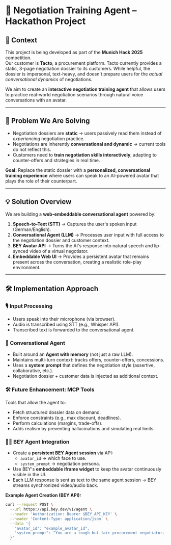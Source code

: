 # 🤝 Negotiation Training Agent – Hackathon Project

## 📌 Context
This project is being developed as part of the **Munich Hack 2025** competition.  
Our customer is **Tacto**, a procurement platform. Tacto currently provides a static, 3-page negotiation dossier to its customers. While helpful, the dossier is impersonal, text-heavy, and doesn't prepare users for the *actual conversational dynamics* of negotiations.  

We aim to create an **interactive negotiation training agent** that allows users to practice real-world negotiation scenarios through natural voice conversations with an avatar.

---

## 🛑 Problem We Are Solving
- Negotiation dossiers are **static** → users passively read them instead of *experiencing* negotiation practice.  
- Negotiations are inherently **conversational and dynamic** → current tools do not reflect this.  
- Customers need to **train negotiation skills interactively**, adapting to counter-offers and strategies in real time.  

**Goal:** Replace the static dossier with a **personalized, conversational training experience** where users can speak to an AI-powered avatar that plays the role of their counterpart.

---

## 💡 Solution Overview
We are building a **web-embeddable conversational agent** powered by:

1. **Speech-to-Text (STT)** → Captures the user's spoken input (German/English).  
2. **Conversational Agent (LLM)** → Processes user input with full access to the negotiation dossier and customer context.  
3. **BEY Avatar API** → Turns the AI's response into natural speech and lip-synced video of a virtual negotiator.  
4. **Embeddable Web UI** → Provides a persistent avatar that remains present across the conversation, creating a realistic role-play environment.  

---

## 🛠️ Implementation Approach

### 🎙️ Input Processing
- Users speak into their microphone (via browser).  
- Audio is transcribed using STT (e.g., Whisper API).  
- Transcribed text is forwarded to the conversational agent.  

### 🧠 Conversational Agent
- Built around an **Agent with memory** (not just a raw LLM).  
- Maintains multi-turn context: tracks offers, counter-offers, concessions.  
- Uses a **system prompt** that defines the negotiation style (assertive, collaborative, etc.).  
- Negotiation dossier + customer data is injected as additional context.  

### 🛠️ Future Enhancement: MCP Tools
Tools that allow the agent to:
- Fetch structured dossier data on demand.  
- Enforce constraints (e.g., max discount, deadlines).  
- Perform calculations (margins, trade-offs).  
- Adds realism by preventing hallucinations and simulating real limits.  

### 🧑‍💻 BEY Agent Integration
- Create a **persistent BEY Agent session** via API:
  - `avatar_id` → which face to use.  
  - `system_prompt` → negotiation persona.  
- Use BEY's **embeddable iframe widget** to keep the avatar continuously visible in the UI.  
- Each LLM response is sent as text to the same agent session → BEY streams synchronized video/audio back.  

**Example Agent Creation (BEY API):**
```bash
curl --request POST \
  --url https://api.bey.dev/v1/agent \
  --header 'Authorization: Bearer $BEY_API_KEY' \
  --header 'Content-Type: application/json' \
  --data '{
    "avatar_id": "example_avatar_id",
    "system_prompt": "You are a tough but fair procurement negotiator. Stick to the dossier and never concede more than 5%."
  }'
```
